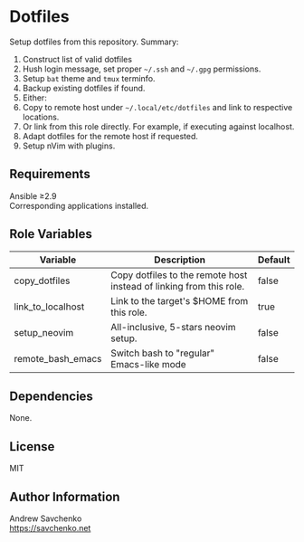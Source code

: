 Dotfiles
=========
Setup dotfiles from this repository. Summary:
1. Construct list of valid dotfiles
1. Hush login message, set proper `~/.ssh` and `~/.gpg` permissions.
1. Setup `bat` theme and `tmux` terminfo.
1. Backup existing dotfiles if found.
1. Either:
  1. Copy to remote host under `~/.local/etc/dotfiles` and link to respective locations.
  2. Or link from this role directly. For example, if executing against localhost.
1. Adapt dotfiles for the remote host if requested.
1. Setup nVim with plugins.

Requirements
------------
Ansible ≥2.9  
Corresponding applications installed.

Role Variables
--------------

| Variable          | Description                                                         | Default |
|-------------------|---------------------------------------------------------------------|---------|
| copy_dotfiles     | Copy dotfiles to the remote host instead of linking from this role. | false   |
| link_to_localhost | Link to the target's $HOME from this role.                          | true    |
| setup_neovim      | All-inclusive, 5-stars neovim setup.                                | false   |
| remote_bash_emacs | Switch bash to "regular" Emacs-like mode                            | false   |
 

Dependencies
------------
None.

License
-------
MIT

Author Information
------------------
Andrew Savchenko  
https://savchenko.net
